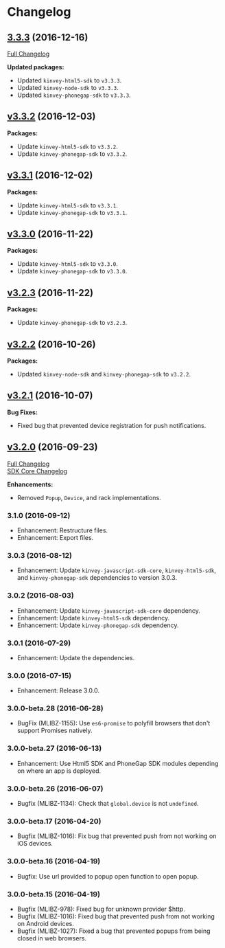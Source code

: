 # Changelog
## [3.3.3](https://github.com/Kinvey/angular-sdk/tree/v3.3.3) (2016-12-16)
[Full Changelog](https://github.com/Kinvey/angular-sdk/compare/v3.3.2...v3.3.3)<br/>

**Updated packages:**
- Updated `kinvey-html5-sdk` to `v3.3.3`.
- Updated `kinvey-node-sdk` to `v3.3.3`.
- Updated `kinvey-phonegap-sdk` to `v3.3.3`.

## [v3.3.2](https://github.com/Kinvey/angular-sdk/tree/v3.3.2) (2016-12-03)

**Packages:**

- Update `kinvey-html5-sdk` to `v3.3.2`.
- Update `kinvey-phonegap-sdk` to `v3.3.2`.

## [v3.3.1](https://github.com/Kinvey/angular-sdk/tree/v3.3.1) (2016-12-02)

**Packages:**

- Update `kinvey-html5-sdk` to `v3.3.1`.
- Update `kinvey-phonegap-sdk` to `v3.3.1`.

## [v3.3.0](https://github.com/Kinvey/angular-sdk/tree/v3.3.0) (2016-11-22)

**Packages:**

- Update `kinvey-html5-sdk` to `v3.3.0`.
- Update `kinvey-phonegap-sdk` to `v3.3.0`.

## [v3.2.3](https://github.com/Kinvey/angular-sdk/tree/v3.2.3) (2016-11-22)

**Packages:**

- Update `kinvey-phonegap-sdk` to `v3.2.3`.

## [v3.2.2](https://github.com/Kinvey/angular-sdk/tree/v3.2.2) (2016-10-26)

**Packages:**

- Updated `kinvey-node-sdk` and `kinvey-phonegap-sdk` to `v3.2.2`.

## [v3.2.1](https://github.com/Kinvey/angular-sdk/tree/v3.2.1) (2016-10-07)

**Bug Fixes:**

- Fixed bug that prevented device registration for push notifications.

## [v3.2.0](https://github.com/Kinvey/angular-sdk/tree/v3.2.0) (2016-09-23)
[Full Changelog](https://github.com/Kinvey/angular-sdk/compare/3.1.0...3.2.0)<br/>
[SDK Core Changelog](https://github.com/Kinvey/javascript-sdk-core/blob/master/CHANGELOG.md)

**Enhancements:**

- Removed `Popup`, `Device`, and rack implementations.

### 3.1.0 (2016-09-12)
* Enhancement: Restructure files.
* Enhancement: Export files.

### 3.0.3 (2016-08-12)
* Enhancement: Update `kinvey-javascript-sdk-core`, `kinvey-html5-sdk`, and `kinvey-phonegap-sdk` dependencies to version 3.0.3.

### 3.0.2 (2016-08-03)
* Enhancement: Update `kinvey-javascript-sdk-core` dependency.
* Enhancement: Update `kinvey-html5-sdk` dependency.
* Enhancement: Update `kinvey-phonegap-sdk` dependency.

### 3.0.1 (2016-07-29)
* Enhancement: Update the dependencies.

### 3.0.0 (2016-07-15)
* Enhancement: Release 3.0.0.

### 3.0.0-beta.28 (2016-06-28)
* BugFix (MLIBZ-1155): Use `es6-promise` to polyfill browsers that don't support Promises natively.

### 3.0.0-beta.27 (2016-06-13)
* Enhancement: Use Html5 SDK and PhoneGap SDK modules depending on where an app is deployed.

### 3.0.0-beta.26 (2016-06-07)
* Bugfix (MLIBZ-1134): Check that `global.device` is not `undefined`.

### 3.0.0-beta.17 (2016-04-20)
* Bugfix (MLIBZ-1016): Fix bug that prevented push from not working on iOS devices.

### 3.0.0-beta.16 (2016-04-19)
* Bugfix: Use url provided to popup open function to open popup.

### 3.0.0-beta.15 (2016-04-19)
* Bugfix (MLIBZ-978): Fixed bug for unknown provider $http.
* Bugfix (MLIBZ-1016): Fixed bug that prevented push from not working on Android devices.
* Bugfix (MLIBZ-1027): Fixed a bug that prevented popups from being closed in web browsers.
